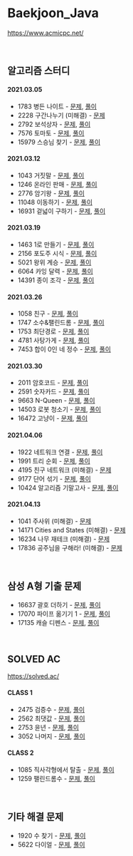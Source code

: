 # Baekjoon_Java

https://www.acmicpc.net/

<br />

## 알고리즘 스터디

#### 2021.03.05
* 1783 병든 나이트 - [문제](https://www.acmicpc.net/problem/1783), [풀이](Problem_1783.java)
* 2228 구간나누기 (미해결) - [문제](https://www.acmicpc.net/problem/2228)
* 2792 보석상자 - [문제](https://www.acmicpc.net/problem/2792), [풀이](Problem_2792.java)
* 7576 토마토 - [문제](https://www.acmicpc.net/problem/7576), [풀이](Problem_7576.java)
* 15979 스승님 찾기 - [문제](https://www.acmicpc.net/problem/15979), [풀이](Problem_15979.java)

#### 2021.03.12
* 1043 거짓말 - [문제](https://www.acmicpc.net/problem/1043), [풀이](Problem_1043.java)
* 1246 온라인 판매 - [문제](https://www.acmicpc.net/problem/1246), [풀이](Problem_1246.java)
* 2776 암기왕 - [문제](https://www.acmicpc.net/problem/2776), [풀이](Problem_2776.java)
* 11048 이동하기 - [문제](https://www.acmicpc.net/problem/11048), [풀이](Problem_11048.java)
* 16931 겉넓이 구하기 - [문제](https://www.acmicpc.net/problem/16931), [풀이](Problem_16931.java)

#### 2021.03.19
* 1463 1로 만들기 - [문제](https://www.acmicpc.net/problem/1463), [풀이](Problem_1463.java)
* 2156 포도주 시식 - [문제](https://www.acmicpc.net/problem/2156), [풀이](Problem_2156.java)
* 5021 왕위 계승 - [문제](https://www.acmicpc.net/problem/5021), [풀이](Problem_5021.java)
* 6064 카잉 달력 - [문제](https://www.acmicpc.net/problem/6064), [풀이](Problem_6064.java)
* 14391 종이 조각 - [문제](https://www.acmicpc.net/problem/14391), [풀이](Problem_14391.java)

#### 2021.03.26
* 1058 친구 - [문제](https://www.acmicpc.net/problem/1058), [풀이](Problem_1058.java)
* 1747 소수&팰린드롬 - [문제](https://www.acmicpc.net/problem/1747), [풀이](Problem_1747.java)
* 1753 최단경로 - [문제](https://www.acmicpc.net/problem/1753), [풀이](Problem_1753.java)
* 4781 사탕가게 - [문제](https://www.acmicpc.net/problem/4781), [풀이](Problem_4781.java)
* 7453 합이 0인 네 정수 - [문제](https://www.acmicpc.net/problem/7453), [풀이](Problem_7453.java)

#### 2021.03.30
* 2011 암호코드 - [문제](https://www.acmicpc.net/problem/2011), [풀이](Problem_2011.java)
* 2591 숫자카드 - [문제](https://www.acmicpc.net/problem/2591), [풀이](Problem_2591.java)
* 9663 N-Queen - [문제](https://www.acmicpc.net/problem/9663), [풀이](Problem_9663.java)
* 14503 로봇 청소기 - [문제](https://www.acmicpc.net/problem/14503), [풀이](Problem_14503.java)
* 16472 고냥이 - [문제](https://www.acmicpc.net/problem/16472), [풀이](Problem_16472.java)

#### 2021.04.06
* 1922 네트워크 연결 - [문제](https://www.acmicpc.net/problem/1922), [풀이](Problem_1922.java)
* 1991 트리 순회 - [문제](https://www.acmicpc.net/problem/1991), [풀이](Problem_1991.java)
* 4195 친구 네트워크 (미해결) - [문제](https://www.acmicpc.net/problem/4195)
* 9177 단어 섞기 - [문제](https://www.acmicpc.net/problem/9177), [풀이](Problem_9177.java)
* 10424 알고리즘 기말고사 - [문제](https://www.acmicpc.net/problem/10424), [풀이](Problem_10424.java)

#### 2021.04.13
* 1041 주사위 (미해결) - [문제](https://www.acmicpc.net/problem/1041)
* 14171 Cities and States (미해결) - [문제](https://www.acmicpc.net/problem/14171)
* 16234 나무 재테크 (미해결) - [문제](https://www.acmicpc.net/problem/16235) 
* 17836 공주님을 구해라! (미해결) - [문제](https://www.acmicpc.net/problem/17836)

<br />

## 삼성 A형 기출 문제
* 16637 괄호 더하기 - [문제](https://www.acmicpc.net/problem/16637), [풀이](Samsung_type_A_problems/Problem_16637.java)    
* 17070 파이프 옮기기 1 - [문제](https://www.acmicpc.net/problem/17070), [풀이](Samsung_type_A_problems/Problem_17070.java)    
* 17135 캐슬 디펜스 - [문제](https://www.acmicpc.net/problem/17135), [풀이](Samsung_type_A_problems/Problem_17135.java)    

<br />

## SOLVED AC

https://solved.ac/

#### CLASS 1
* 2475 검증수 - [문제](https://www.acmicpc.net/problem/2475), [풀이](Problem_2475.java)
* 2562 최댓값 - [문제](https://www.acmicpc.net/problem/2562), [풀이](Problem_2562.java)
* 2753 윤년 - [문제](https://www.acmicpc.net/problem/2753), [풀이](Problem_2753.java)
* 3052 나머지 - [문제](https://www.acmicpc.net/problem/3052), [풀이](Problem_3052.java)

#### CLASS 2
* 1085 직사각형에서 탈출 - [문제](https://www.acmicpc.net/problem/1085), [풀이](Problem_1085.java)
* 1259 팰린드롬수 - [문제](https://www.acmicpc.net/problem/1259), [풀이](Problem_1259.java)

<br />

## 기타 해결 문제
* 1920 수 찾기 - [문제](https://www.acmicpc.net/problem/1920), [풀이](Problem_1920.java)
* 5622 다이얼 - [문제](https://www.acmicpc.net/problem/5622), [풀이](Problem_5622.java)